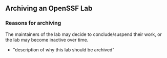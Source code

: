 ## Archiving an OpenSSF Lab

### Reasons for archiving
The maintainers of the lab may decide to conclude/suspend their work, or
the lab may become inactive over time.

  * "description of why this lab should be archived"
